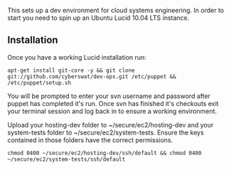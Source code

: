 This sets up a dev environment for cloud systems engineering.  In order to start you need to spin up an Ubuntu Lucid 10.04 LTS instance.

Installation
-----------
Once you have a working Lucid installation run:

    apt-get install git-core -y && git clone git://github.com/cyberswat/dev-ops.git /etc/puppet && /etc/puppet/setup.sh

You will be prompted to enter your svn username and password after puppet has completed it's run.  Once svn has finished it's checkouts exit your terminal session and log back in to ensure a working environment.

Upload your hosting-dev folder to ~/secure/ec2/hosting-dev and your system-tests folder to ~/secure/ec2/system-tests.  Ensure the keys contained in those folders have the correct permissions.

    chmod 0400 ~/secure/ec2/hosting-dev/ssh/default && chmod 0400 ~/secure/ec2/system-tests/ssh/default


